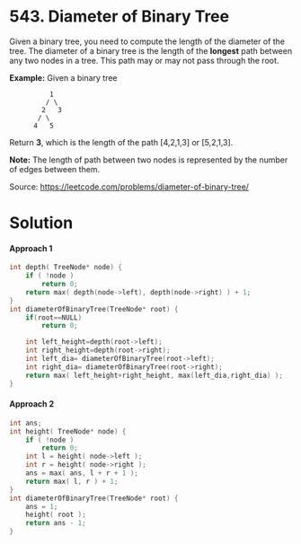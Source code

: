 # 543. Diameter of Binary Tree

Given a binary tree, you need to compute the length of the diameter of the tree. The diameter of a binary tree is the length of the **longest** path between any two nodes in a tree. This path may or may not pass through the root.

**Example:**
Given a binary tree

```
          1
         / \
        2   3
       / \     
      4   5    
```



Return **3**, which is the length of the path [4,2,1,3] or [5,2,1,3].

**Note:** The length of path between two nodes is represented by the number of edges between them.

Source: https://leetcode.com/problems/diameter-of-binary-tree/



# Solution

#### Approach 1

```c++
int depth( TreeNode* node) {
    if ( !node )
        return 0;
    return max( depth(node->left), depth(node->right) ) + 1;
}
int diameterOfBinaryTree(TreeNode* root) {
    if(root==NULL)
        return 0;

    int left_height=depth(root->left);
    int right_height=depth(root->right);        
    int left_dia= diameterOfBinaryTree(root->left);
    int right_dia= diameterOfBinaryTree(root->right);
    return max( left_height+right_height, max(left_dia,right_dia) );        
}
```

#### Approach 2

```c++
int ans;
int height( TreeNode* node) {
    if ( !node )
        return 0;
    int l = height( node->left );
    int r = height( node->right );        
    ans = max( ans, l + r + 1 );
    return max( l, r ) + 1; 
}
int diameterOfBinaryTree(TreeNode* root) {
    ans = 1;
    height( root );
    return ans - 1;
}
```



```c++

```

